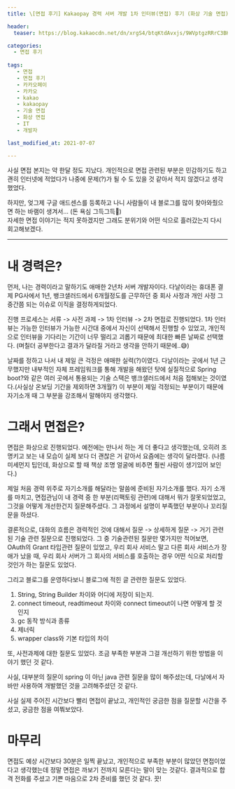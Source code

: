```yaml
---
title: \[면접 후기] Kakaopay 경력 서버 개발 1차 인터뷰(면접) 후기 (화상 기술 면접)

header:
  teaser: https://blog.kakaocdn.net/dn/xrgS4/btqKtdAvxjs/9WVptgzRRrC3BKqNfEKolK/img.png

categories: 
  - 면접 후기
   
tags:
   - 면접
   - 면접 후기
   - 카카오페이
   - 카카오
   - kakao
   - kakaopay
   - 기술 면접
   - 화상 면접
   - IT
   - 개발자

last_modified_at: 2021-07-07 

---
```


사실 면접 본지는 약 한달 정도 지났다. 개인적으로 면접 관련된 부분은 민감하기도 하고 괜히 인터넷에 적었다가 나중에 문제(?)가 될 수 도 있을 것 같아서 적지 않겠다고 생각했었다.  

하지만, 엊그제 구글 애드센스를 등록하고 나니 사람들이 내 블로그를 많이 찾아와줬으면 하는 바램이 생겨서... (돈 욕심 그득그득🤑)  
자세한 면접 이야기는 적지 못하겠지만 그래도 분위기와 어떤 식으로 흘러갔는지 다시 회고해보겠다.

---

# 내 경력은?

먼저, 나는 경력이라고 말하기도 애매한 2년차 서버 개발자이다. 다날이라는 휴대폰 결제 PG사에서 1년, 뱅크샐러드에서 6개월정도를 근무하던 중 회사 사정과 개인 사정 그 중간쯤 되는 이슈로 이직을 결정하게되었다.

진행 프로세스는 서류 -> 사전 과제 -> 1차 인터뷰 -> 2차 면접로 진행되었다. 1차 인터뷰는 가능한 인터뷰가 가능한 시간대 중에서 자신이 선택해서 진행할 수 있었고, 개인적으로 인터뷰을 기다리는 기간이 너무 떨리고 괴롭기 때문에 최대한 빠른 날짜로 선택했다. (며칠더 공부한다고 결과가 달라질 거라고 생각을 안하기 때문에..😅)

날짜를 정하고 나서 내 제일 큰 걱정은 애매한 실력(?)이였다. 다날이라는 곳에서 1년 근무했지만 내부적인 자체 프레임워크를 통해 개발을 해왔던 탓에 실질적으로 Spring boot?와 같은 여러 곳에서 통용되는 기술 스택은 뱅크샐러드에서 처음 접해보는 것이였다.(사실상 온보딩 기간을 제외하면 3개월?) 이 부분이 제일 걱정되는 부분이기 때문에 자기소개 때 그 부분을 강조해서 말해야지 생각했다. 

# 그래서 면접은?
면접은 화상으로 진행되었다. 예전에는 만나서 하는 게 더 좋다고 생각했는데, 오히려 조명키고 보는 내 모습이 실제 보다 더 괜찮은 거 같아서 요즘에는 생각이 달라졌다. (나름 미세먼지 팁인데, 화상으로 할 때 책상 조명 얼굴에 비추면 훨씬 사람이 생기있어 보인다.)

제일 처음 경력 위주로 자기소개를 해달라는 말씀에 준비된 자기소개를 했다. 자기 소개를 마치고, 면접관님이 내 경력 중 한 부분(리팩토링 관련)에 대해서 뭐가 잘못되었었고, 그것을 어떻게 개선한건지 질문해주셨다. 그 과정에서 설명이 부족했던 부분이나 꼬리질문을 하셨다. 

결론적으로, 대화의 흐름은 경력적인 것에 대해서 질문 -> 상세하게 질문 -> 거기 관련된 기술 관련 질문으로 진행되었다. 그 중 기술관련된 질문만 몇가지만 적어보면, OAuth의 Grant 타입관련 질문이 있었고, 우리 회사 서비스 말고 다른 회사 서비스가 장애가 났을 때, 우리 회사 서버가 그 회사의 서비스를 호출하는 경우 어떤 식으로 처리할 것인가 하는 질문도 있었다.

그리고 블로그를 운영하다보니 블로그에 적힌 글 관련한 질문도 있었다. 
1. String, String Builder 차이와 어디에 저장이 되는지. 
2. connect timeout, readtimeout 차이와 connect timeout이 나면 어떻게 할 것인지
3. gc 동작 방식과 종류
4. 제너릭
5. wrapper class와 기본 타입의 차이

또, 사전과제에 대한 질문도 있었다. 조금 부족한 부분과 그걸 개선하기 위한 방법을 이야기 했던 것 같다.

사실, 대부분의 질문이 spring 이 아닌 java 관련 질문을 많이 해주셨는데, 다날에서 자바만 사용하여 개발했던 것을 고려해주셨던 것 같다.  

사실 실제 주어진 시간보다 빨리 면접이 끝났고, 개인적인 궁금한 점을 질문할 시간을 주셨고, 궁금한 점을 여쭤보았다. 

# 마무리
면접도 예상 시간보다 30분은 일찍 끝났고, 개인적으로 부족한 부분이 많았던 면접이었다고 생각했는데 정말 면접은 까보기 전까지 모른다는 말이 맞는 것같다. 결과적으로 합격 전화를 주셨고 기쁜 마음으로 2차 준비를 했던 것 같다. 끗!
<!--stackedit_data:
eyJoaXN0b3J5IjpbLTIwODM3MDAxNDQsODY1OTMyNzY1XX0=
-->